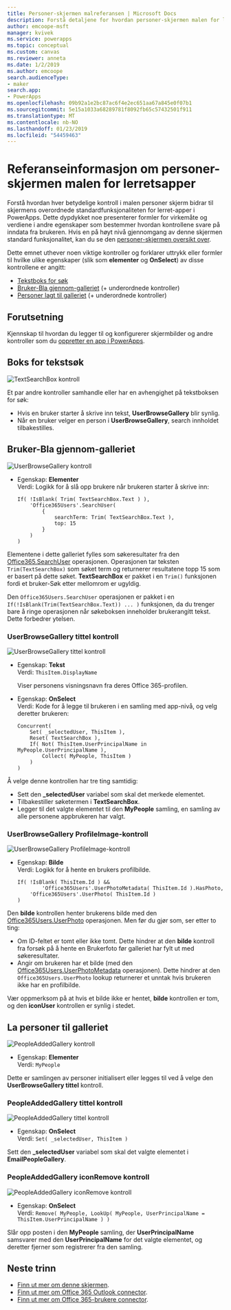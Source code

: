 ```yaml
---
title: Personer-skjermen malreferansen | Microsoft Docs
description: Forstå detaljene for hvordan personer-skjermen malen for lerret-apper fungerer i PowerApps
author: emcoope-msft
manager: kvivek
ms.service: powerapps
ms.topic: conceptual
ms.custom: canvas
ms.reviewer: anneta
ms.date: 1/2/2019
ms.author: emcoope
search.audienceType:
- maker
search.app:
- PowerApps
ms.openlocfilehash: 09b92a1e2bc87ac6f4e2ec651aa67a845e0f07b1
ms.sourcegitcommit: 5e15a1033a68289781f8092fb65c57432501f911
ms.translationtype: MT
ms.contentlocale: nb-NO
ms.lasthandoff: 01/23/2019
ms.locfileid: "54459463"
---
```

# <a name="reference-information-about-the-people-screen-template-for-canvas-apps"></a>Referanseinformasjon om personer-skjermen malen for lerretsapper

Forstå hvordan hver betydelige kontroll i malen personer skjerm bidrar til skjermens overordnede standardfunksjonaliteten for lerret-apper i PowerApps. Dette dypdykket noe presenterer formler for virkemåte og verdiene i andre egenskaper som bestemmer hvordan kontrollene svare på inndata fra brukeren. Hvis en på høyt nivå gjennomgang av denne skjermen standard funksjonalitet, kan du se den [personer-skjermen oversikt over](people-screen-overview.md).

Dette emnet uthever noen viktige kontroller og forklarer uttrykk eller formler til hvilke ulike egenskaper (slik som **elementer** og **OnSelect**) av disse kontrollene er angitt:

* [Tekstboks for søk](#text-search-box)
* [Bruker-Bla gjennom-galleriet](#user-browse-gallery) (+ underordnede kontroller)
* [Personer lagt til galleriet](#people-added-gallery) (+ underordnede kontroller)

## <a name="prerequisite"></a>Forutsetning

Kjennskap til hvordan du legger til og konfigurerer skjermbilder og andre kontroller som du [oppretter en app i PowerApps](../data-platform-create-app-scratch.md).

## <a name="text-search-box"></a>Boks for tekstsøk

![TextSearchBox kontroll](media/people-screen/people-search-box.png)

Et par andre kontroller samhandle eller har en avhengighet på tekstboksen for søk:

* Hvis en bruker starter å skrive inn tekst, **UserBrowseGallery** blir synlig.
* Når en bruker velger en person i **UserBrowseGallery**, search innholdet tilbakestilles.

## <a name="user-browse-gallery"></a>Bruker-Bla gjennom-galleriet

![UserBrowseGallery kontroll](media/people-screen/people-browse-gall.png)

* Egenskap: **Elementer**<br>
    Verdi: Logikk for å slå opp brukere når brukeren starter å skrive inn:
    
    ```powerapps-dot
    If( !IsBlank( Trim( TextSearchBox.Text ) ), 
        'Office365Users'.SearchUser(
            {
                searchTerm: Trim( TextSearchBox.Text ), 
                top: 15
            }
        )
    )
    ```
    
Elementene i dette galleriet fylles som søkeresultater fra den [Office365.SearchUser](https://docs.microsoft.com/connectors/office365users/#searchuser) operasjonen. Operasjonen tar teksten `Trim(TextSearchBox)` som søket term og returnerer resultatene topp 15 som er basert på dette søket. **TextSearchBox** er pakket i en `Trim()` funksjonen fordi et bruker-Søk etter mellomrom er ugyldig.

Den `Office365Users.SearchUser` operasjonen er pakket i en `If(!IsBlank(Trim(TextSearchBox.Text)) ... )` funksjonen, da du trenger bare å ringe operasjonen når søkeboksen inneholder brukerangitt tekst. Dette forbedrer ytelsen.

### <a name="userbrowsegallery-title-control"></a>UserBrowseGallery tittel kontroll

![UserBrowseGallery tittel kontroll](media/people-screen/people-browse-gall-title.png)

* Egenskap: **Tekst**<br>Verdi: `ThisItem.DisplayName`

  Viser personens visningsnavn fra deres Office 365-profilen.

* Egenskap: **OnSelect**<br>
    Verdi: Kode for å legge til brukeren i en samling med app-nivå, og velg deretter brukeren:

    ```powerapps-dot
    Concurrent(
        Set( _selectedUser, ThisItem ),
        Reset( TextSearchBox ),
        If( Not( ThisItem.UserPrincipalName in MyPeople.UserPrincipalName ), 
            Collect( MyPeople, ThisItem )
        )
    )
    ```
Å velge denne kontrollen har tre ting samtidig:

   * Sett den  **\_selectedUser** variabel som skal det merkede elementet.
   * Tilbakestiller søketermen i **TextSearchBox**.
   * Legger til det valgte elementet til den **MyPeople** samling, en samling av alle personene appbrukeren har valgt.

### <a name="userbrowsegallery-profileimage-control"></a>UserBrowseGallery ProfileImage-kontroll

![UserBrowseGallery ProfileImage-kontroll](media/people-screen/people-browse-gall-image.png)

* Egenskap: **Bilde**<br>
    Verdi: Logikk for å hente en brukers profilbilde.

    ```powerapps-dot
    If( !IsBlank( ThisItem.Id ) && 
            'Office365Users'.UserPhotoMetadata( ThisItem.Id ).HasPhoto,
        'Office365Users'.UserPhoto( ThisItem.Id )
    )
    ```

Den **bilde** kontrollen henter brukerens bilde med den [Office365Users.UserPhoto](https://docs.microsoft.com/connectors/office365users/#get-user-photo--v1-) operasjonen. Men før du gjør som, ser etter to ting:
  
   * Om ID-feltet er tomt eller ikke tomt. Dette hindrer at den **bilde** kontroll fra forsøk på å hente en Brukerfoto før galleriet har fylt ut med søkeresultater.
   * Angir om brukeren har et bilde (med den [Office365Users.UserPhotoMetadata](https://docs.microsoft.com/connectors/office365users/#get-user-photo-metadata) operasjonen). Dette hindrer at den `Office365Users.UserPhoto` lookup returnerer et unntak hvis brukeren ikke har en profilbilde.

Vær oppmerksom på at hvis et bilde ikke er hentet, **bilde** kontrollen er tom, og den **iconUser** kontrollen er synlig i stedet.

## <a name="people-added-gallery"></a>La personer til galleriet

![PeopleAddedGallery kontroll](media/people-screen/people-people-gall.png)

* Egenskap: **Elementer**<br>
    Verdi: `MyPeople`

Dette er samlingen av personer initialisert eller legges til ved å velge den **UserBrowseGallery tittel** kontroll.

### <a name="peopleaddedgallery-title-control"></a>PeopleAddedGallery tittel kontroll

![PeopleAddedGallery tittel kontroll](media/people-screen/people-people-gall-title.png)

* Egenskap: **OnSelect**<br>
    Verdi: `Set( _selectedUser, ThisItem )`

Sett den **_selectedUser** variabel som skal det valgte elementet i **EmailPeopleGallery**.

### <a name="peopleaddedgallery-iconremove-control"></a>PeopleAddedGallery iconRemove kontroll

![PeopleAddedGallery iconRemove kontroll](media/people-screen/people-people-gall-delete.png)

* Egenskap: **OnSelect**<br>
    Verdi: `Remove( MyPeople, LookUp( MyPeople, UserPrincipalName = ThisItem.UserPrincipalName ) )`

Slår opp posten i den **MyPeople** samling, der **UserPrincipalName** samsvarer med den **UserPrincipalName** for det valgte elementet, og deretter fjerner som registrerer fra den samling.

## <a name="next-steps"></a>Neste trinn

* [Finn ut mer om denne skjermen](./people-screen-overview.md).
* [Finn ut mer om Office 365 Outlook connector](../connections/connection-office365-outlook.md).
* [Finn ut mer om Office 365-brukere connector](../connections/connection-office365-users.md).

